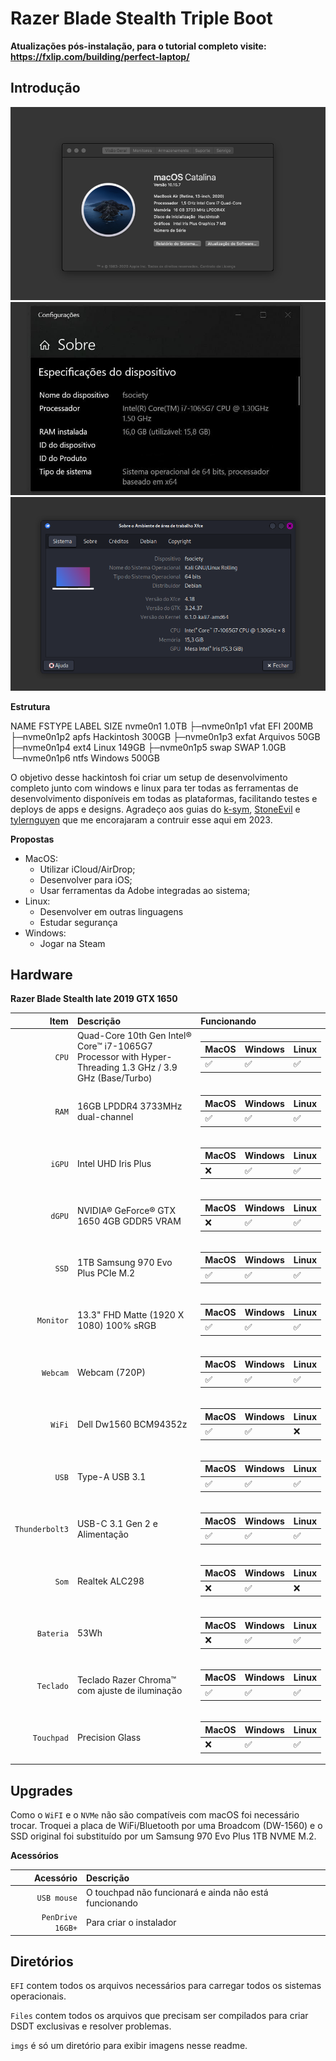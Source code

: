 # Razer Blade Stealth Triple Boot

**Atualizações pós-instalação, para o tutorial completo visite: https://fxlip.com/building/perfect-laptop/**


Introdução
---

![Sobre esse Mac](https://github.com/fxlip/hackintosh/blob/master/imgs/about_mac.png)
![Sobre esse Windows](https://github.com/fxlip/hackintosh/blob/master/imgs/about_windows.png)
![Sobre esse Linux](https://github.com/fxlip/hackintosh/blob/master/imgs/about_linux.png)

**Estrutura**

NAME        FSTYPE LABEL       SIZE
nvme0n1                        1.0TB
├─nvme0n1p1 vfat   EFI         200MB
├─nvme0n1p2 apfs   Hackintosh  300GB
├─nvme0n1p3 exfat  Arquivos     50GB
├─nvme0n1p4 ext4   Linux       149GB
├─nvme0n1p5 swap   SWAP        1.0GB
└─nvme0n1p6 ntfs   Windows     500GB

O objetivo desse hackintosh foi criar um setup de desenvolvimento completo junto com windows e linux para ter todas as ferramentas de desenvolvimento disponíveis em todas as plataformas, facilitando testes e deploys de apps e designs. Agradeço aos guias do [k-sym](https://github.com/k-sym/Razer_Blade_Stealth_Late_2019_GTX_Hackintosh), [StoneEvil](https://github.com/stonevil/Razer_Blade_Advanced_early_2019_Hackintosh) e [tylernguyen](https://github.com/tylernguyen/razer15-hackintosh) que me encorajaram a contruir esse aqui em 2023.

**Propostas**

* MacOS:
  * Utilizar iCloud/AirDrop;
  * Desenvolver para iOS;
  * Usar ferramentas da Adobe integradas ao sistema;
* Linux:
  * Desenvolver em outras linguagens
  * Estudar segurança
* Windows: 
  * Jogar na Steam

Hardware
---

**Razer Blade Stealth late 2019 GTX 1650**

| Item | Descrição | Funcionando |
| ---: | :--- | :--- |
| ``CPU`` | Quad-Core 10th Gen Intel® Core™ i7-1065G7 Processor with Hyper-Threading 1.3 GHz / 3.9 GHz (Base/Turbo) | <table><thead><tr><th>MacOS</th><th>Windows</th><th>Linux</th></tr></thead><tbody><tr><td>✅</td><td>✅</td><td>✅</td></tr></tbody></table> |
| ``RAM`` | 16GB LPDDR4 3733MHz dual-channel | <table><thead><tr><th>MacOS</th><th>Windows</th><th>Linux</th></tr></thead><tbody><tr><td>✅</td><td>✅</td><td>✅</td></tr></tbody></table> |
| ``iGPU`` | Intel UHD Iris Plus | <table><thead><tr><th>MacOS</th><th>Windows</th><th>Linux</th></tr></thead><tbody><tr><td>❌</td><td>✅</td><td>✅</td></tr></tbody></table> |
| ``dGPU`` | NVIDIA® GeForce® GTX 1650 4GB GDDR5 VRAM | <table><thead><tr><th>MacOS</th><th>Windows</th><th>Linux</th></tr></thead><tbody><tr><td>❌</td><td>✅</td><td>✅</td></tr></tbody></table> |
| ``SSD`` | 1TB Samsung 970 Evo Plus PCIe M.2 | <table><thead><tr><th>MacOS</th><th>Windows</th><th>Linux</th></tr></thead><tbody><tr><td>✅</td><td>✅</td><td>✅</td></tr></tbody></table> |
| ``Monitor`` | 13.3" FHD Matte (1920 X 1080) 100% sRGB | <table><thead><tr><th>MacOS</th><th>Windows</th><th>Linux</th></tr></thead><tbody><tr><td>✅</td><td>✅</td><td>✅</td></tr></tbody></table> |
| ``Webcam`` | Webcam (720P) | <table><thead><tr><th>MacOS</th><th>Windows</th><th>Linux</th></tr></thead><tbody><tr><td>✅</td><td>✅</td><td>✅</td></tr></tbody></table> |
| ``WiFi`` | Dell Dw1560 BCM94352z | <table><thead><tr><th>MacOS</th><th>Windows</th><th>Linux</th></tr></thead><tbody><tr><td>✅</td><td>✅</td><td>❌</td></tr></tbody></table> |
| ``USB`` | Type-A USB 3.1 | <table><thead><tr><th>MacOS</th><th>Windows</th><th>Linux</th></tr></thead><tbody><tr><td>✅</td><td>✅</td><td>✅</td></tr></tbody></table> |
| ``Thunderbolt3`` | USB-C 3.1 Gen 2 e Alimentação | <table><thead><tr><th>MacOS</th><th>Windows</th><th>Linux</th></tr></thead><tbody><tr><td>✅</td><td>✅</td><td>✅</td></tr></tbody></table> |
| ``Som`` | Realtek ALC298 | <table><thead><tr><th>MacOS</th><th>Windows</th><th>Linux</th></tr></thead><tbody><tr><td>❌</td><td>✅</td><td>❌</td></tr></tbody></table> |
| ``Bateria`` | 53Wh | <table><thead><tr><th>MacOS</th><th>Windows</th><th>Linux</th></tr></thead><tbody><tr><td>❌</td><td>✅</td><td>✅</td></tr></tbody></table> |
| ``Teclado`` | Teclado Razer Chroma™ com ajuste de iluminação | <table><thead><tr><th>MacOS</th><th>Windows</th><th>Linux</th></tr></thead><tbody><tr><td>✅</td><td>✅</td><td>✅</td></tr></tbody></table> |
| ``Touchpad`` | Precision Glass | <table><thead><tr><th>MacOS</th><th>Windows</th><th>Linux</th></tr></thead><tbody><tr><td>❌</td><td>✅</td><td>✅</td></tr></tbody></table> |

Upgrades
---

Como o ``WiFI`` e o ``NVMe`` não são compatíveis com macOS foi necessário trocar. Troquei a placa de WiFi/Bluetooth por uma Broadcom (DW-1560) e o SSD original foi substituído por um Samsung 970 Evo Plus 1TB NVME M.2.


**Acessórios**

| Acessório | Descrição |
| ---: | :--- |
| ``USB mouse`` | O touchpad não funcionará e ainda não está funcionando |
| ``PenDrive 16GB+`` | Para criar o instalador | 

Diretórios
---
``EFI`` contem todos os arquivos necessários para carregar todos os sistemas operacionais.

``Files`` contem todos os arquivos que precisam ser compilados para criar DSDT exclusivas e resolver problemas.

``imgs`` é só um diretório para exibir imagens nesse readme.  


